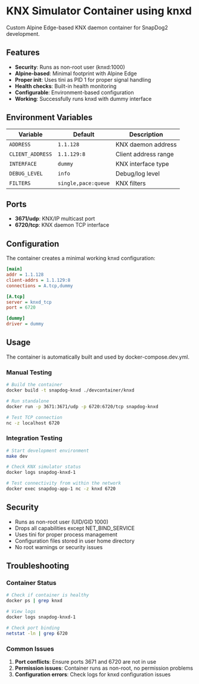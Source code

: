 # KNX Simulator Container using knxd

Custom Alpine Edge-based KNX daemon container for SnapDog2 development.

## Features

- **Security**: Runs as non-root user (knxd:1000)
- **Alpine-based**: Minimal footprint with Alpine Edge
- **Proper init**: Uses tini as PID 1 for proper signal handling
- **Health checks**: Built-in health monitoring
- **Configurable**: Environment-based configuration
- **Working**: Successfully runs knxd with dummy interface

## Environment Variables

| Variable | Default | Description |
|----------|---------|-------------|
| `ADDRESS` | `1.1.128` | KNX daemon address |
| `CLIENT_ADDRESS` | `1.1.129:8` | Client address range |
| `INTERFACE` | `dummy` | KNX interface type |
| `DEBUG_LEVEL` | `info` | Debug/log level |
| `FILTERS` | `single,pace:queue` | KNX filters |

## Ports

- **3671/udp**: KNX/IP multicast port
- **6720/tcp**: KNX daemon TCP interface

## Configuration

The container creates a minimal working knxd configuration:

```ini
[main]
addr = 1.1.128
client-addrs = 1.1.129:8
connections = A.tcp,dummy

[A.tcp]
server = knxd_tcp
port = 6720

[dummy]
driver = dummy
```

## Usage

The container is automatically built and used by docker-compose.dev.yml.

### Manual Testing

```bash
# Build the container
docker build -t snapdog-knxd ./devcontainer/knxd

# Run standalone
docker run -p 3671:3671/udp -p 6720:6720/tcp snapdog-knxd

# Test TCP connection
nc -z localhost 6720
```

### Integration Testing

```bash
# Start development environment
make dev

# Check KNX simulator status
docker logs snapdog-knxd-1

# Test connectivity from within the network
docker exec snapdog-app-1 nc -z knxd 6720
```

## Security

- Runs as non-root user (UID/GID 1000)
- Drops all capabilities except NET_BIND_SERVICE
- Uses tini for proper process management
- Configuration files stored in user home directory
- No root warnings or security issues

## Troubleshooting

### Container Status

```bash
# Check if container is healthy
docker ps | grep knxd

# View logs
docker logs snapdog-knxd-1

# Check port binding
netstat -ln | grep 6720
```

### Common Issues

1. **Port conflicts**: Ensure ports 3671 and 6720 are not in use
2. **Permission issues**: Container runs as non-root, no permission problems
3. **Configuration errors**: Check logs for knxd configuration issues
